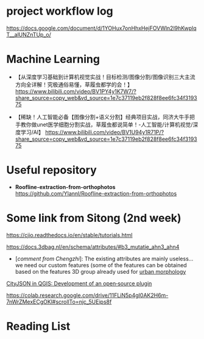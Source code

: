 # project workflow log
https://docs.google.com/document/d/1YOHux7onHhxHejFOVWln2l9hKwplqT__alUNZnTUp_o/

# Machine Learning
- 【从深度学习基础到计算机视觉实战！目标检测/图像分割/图像识别三大主流方向全详解！究极通俗易懂，草履虫都学的会！】 https://www.bilibili.com/video/BV1PY4y1K7W7/?share_source=copy_web&vd_source=1e7c37119eb2f828f8ee6fc34f319375

- 【稀缺！人工智能必备【图像分割+语义分割】经典项目实战，同济大牛手把手教你做unet医学细胞分割实战，草履虫都说简单！-人工智能/计算机视觉/深度学习/AI】 https://www.bilibili.com/video/BV1U94y1R71P/?share_source=copy_web&vd_source=1e7c37119eb2f828f8ee6fc34f319375


# Useful repository
- **Roofline-extraction-from-orthophotos** https://github.com/Ylannl/Roofline-extraction-from-orthophotos


# Some link from Sitong (2nd week)
https://cjio.readthedocs.io/en/stable/tutorials.html 

https://docs.3dbag.nl/en/schema/attributes/#b3_mutatie_ahn3_ahn4 
- [*comment from Chengzhi*]: The existing attributes are mainly useless... we need our custom features (some of the features can be obtained based on the features 3D group already used for [urban morphology](https://github.com/hugoledoux/bumo)

[CityJSON in QGIS: Development of an open‐source plugin](https://pure.tudelft.nl/ws/files/84429543/tgis.12657.pdf)

https://colab.research.google.com/drive/11FLiN5p4gI0AK2H6m-7nWrZMexECgOKl#scrollTo=njc_5UEips8f

# Reading List
